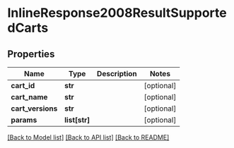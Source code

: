 # InlineResponse2008ResultSupportedCarts

## Properties
Name | Type | Description | Notes
------------ | ------------- | ------------- | -------------
**cart_id** | **str** |  | [optional] 
**cart_name** | **str** |  | [optional] 
**cart_versions** | **str** |  | [optional] 
**params** | **list[str]** |  | [optional] 

[[Back to Model list]](../README.md#documentation-for-models) [[Back to API list]](../README.md#documentation-for-api-endpoints) [[Back to README]](../README.md)


